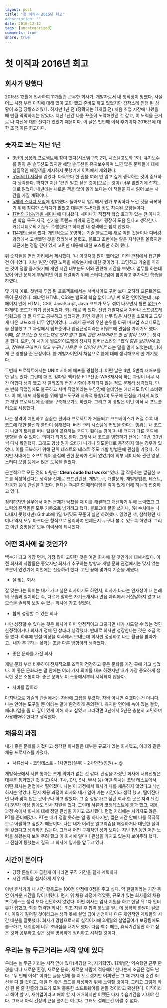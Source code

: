 ```yaml
---
layout: post
title: "첫 이직과 2016년 회고"
#description: ""
date: 2016-12-12
tags: [uncategorized]
comments: true
share: true
---
```


# 첫 이직과 2016년 회고

## 회사가 망했다

2015년 12월에 입사하여 11개월간 근무한 회사가, 개발자로서 내 첫직장이 망했다. 사실 어느 시점 부터 이직에 대해 많이 고민 했고 준비도 하고 있었지만 갑작스레 진행 된 상황이 조금 당황스러웠다. 하지만 1년 전 (정확히는 11개월 전) 처음 취업 시장에 나왔을 때 만큼 막막하지는 않았다. 지난 1년간 나름 꾸준히 노력해왔던 것 같고, 이 노력을 근거로 나 자신에 대한 신뢰가 있었기 때문이다. 이 글은 첫번째 이직 후기이자 2016년에 대한 조금 이른 회고이다.

## 숫자로 보는 지난 1년

- [3번의 상용화 프로젝트](https://github.com/iamkyu/portfolio)에 참여 했다(시스템구축 2회, 시스템고도화 1회). 유지보수를 맡아 온 솔루션도 있지만 해당 솔루션을 유지보수하며 느낀 많은 문제들에 대해 실질적인 해결책을 제시하지 못했기에 이력에서 제외했다.
- [51권의 IT서적](https://github.com/iamkyu/TIL/tree/master/book-summary)을 읽었다. 다독보다 한 권을 여러 번 읽고 깊게 생각하는 것이 중요하다 생각한다. 하지만 지난 1년간 알고 싶은 것이(모르는 것이) 너무 많았기에 잡히는대로 읽었다. 내년에는 새로운 책을 많이 읽기 보다는 이 책들을 다시 읽어 보는 시간을 가질 계획이다.
- [5개의 스터디 모임](https://github.com/iamkyu/TIL/tree/master/study-group)에 참여했다. 돌아보니 업무에서 뭔가 부족하다 느낀 것을 극복하기 위해 참여한 스터디가 많았고 대부분 3~5개월 정도 지속된 모임들이다.
- [17번의 기술/개발 세미나](https://github.com/iamkyu/TIL/tree/master/seminar)에 다녀왔다. 세미나가 직접적 학습 효과가 있는 건 아니지만 학습 욕구 자극, 신기술 트랜드 파악의 관점에서 굉장히 도움 된다고 생각한다. 커뮤니티로의 기능도 수행한다고 하지만 내 성격에는 쉽지 않았다.
- [114개의 글](http://onoctober.tistory.com)을 썼다. 개인적으로 운영하는 기술 블로그에 새로 익힌 것들이나 디버깅 과정에서 고생했던 것을 정리해서 올렸고, 블로그 초반에는 얕은 지식만을 올렸지만 최근에는 정말 깊이 있게 고민한 내용에 대한 포스팅만 하려 했다.





위 숫자들을 면접 자리에서 제시했다. '나 이것저것 많이 했어요!' 이런 관점에서 접근한 건 아니었다. 지난 1년간 어떤 노력을 해왔는지에 대한 것이었다. 코딩하고 기술을 익히는 것이 정말 즐거웠기에 개인 시간 대부분도 이와 관련해 시간을 보냈다. 업무를 하는데 있어 어떤 문제에 부딪히면 이를 해결하기 위해 스터디모임에 참여하고 추가적인 학습을 하였다.

몇 가지 예로, 첫번째 투입 된 프로젝트에서는 서버사이드 구현 보다 오히려 프론트엔드 쪽이 문제였다. 왜냐면 HTML, CSS는 별도의 학습 없이 그냥 써 오던 언어였는데 .jsp페이지 안에 HTML, CSS, JavaScript, Java 코드가 모두 섞여 나오면서 형편 없는(스파게티) 코드가 되기 쉽상이었다. 되는데로 막 썼다. 신입 개발자로서 자바나 스프링프레임워크를 더 잘 다루고 공부하고 싶었지만, 화면 개발에 너무 많은 시간을 소모하고 그렇게 나온 코드조차 너무 엉망이었다. 그래서 공부의 우선 순위를 바꿔 마크업 스터디모임을 진행했고 그 과정에서 웹표준이나 웹접근성이라는 키워드에 관심을 가지기도 했다. 이때, *잘 모르는건 모르는대로 있지 말고 빨리 관련 서적이라도 한 권 찾아 보자* 는 생각을 했다. 또한, 이 시기에 월드와이드웹의 창시자 팀버너스리의 *"웹의 힘은 보편성에 있고, 장애에 구애받지 않고 누구나 사용할 수 있어야 한다"* 라는 말을 알게 되었는데, 나에게 큰 영향을 준 문장이다. 웹 개발자이면서 처음으로 웹에 대해 생각해보게 한 계기였다.

두번째 프로젝트에서는 UNIX 서버에 배포를 경험했다. 어떤 날은 4번, 5번씩 재배포를 한 날도 있다. 그런데 매 번 컴파일-팩키징-FTP전송-WAS재시작 하는 과정이 너무 시간 아깝다 생각 했고 각 릴리즈의 변경 사항이 추적되지 않는 점도 문제라 생각했다. 단순 반복 작업임에도 불구하고 서버 작업이라는 부담감에 쓸데없는 에너지도 많이 소비됐다. 이 때, 배포 자동화를 위해 빌드도구와 지속적 통합(CI) 도구에 관심을 가지게 되었고 개인 프로젝트에 환경을 구축해보기도 하였다. 그리고 이 경험은 이번 이직 시 포트폴리오로 사용했다.

나는 성격이 예민하고 꼼꼼한 편이라 프로젝트가 거듭되고 코드베이스가 커질 수록 내 코드에 대한 불신과 불안이 심해졌다. 버전 관리 시스템에 커밋을 한다는 행위는 내 코드가 나만의 통제를 떠나 팀원이 공유하는 코드가 된다는 것이고, 내 코드가 다른 코드에 영향을 줄 수 있다는 의미가 되기도 한다. 그래서 내 코드를 병합하기 전에는 10번, 20번씩 다시 확인했다. 그래도 항상 뭔가 오타가 나거나 의도한대로 동작하지 않는 경우가 있었다. 이를 극복하기 위해 단위 테스트와 테스트 주도 개발 방법론에 관심을 가졌다. 하지만 사내에는 소프트웨어 품질에 관한 문화가 전혀 없었기에 외부 세미나와 관련 영상, 스터디 모임 등에서 많은 도움을 얻었다.

근본적으로 모든 것의 바탕은 **'Clean code that works'** 였다. 잘 작동하는 깔끔한 코드를 작성하겠다는 생각을 전제로 코드컨벤션, 개발도구, 개발문화, 개발방법론, 테스트, 자동화 등에 관심을 가졌다. 현재는 객체지향 패러다임을 깊이 있게 이해 하는데 집중하고 있다.

정리하자면 실무에서 어떤 문제가 닥쳤을 때 이를 해결하고 개선하기 위해 노력했고 그 노력의 흔적들은 모두 기록으로 남기려고 했다. 블로그에 글을 쓰거나, (위 수치에는 나타내지 못했지만) Github에 1일 1커밋도 꾸준히 실천 하려했다. 읽었던 책, 참석했던 세미나 역시 모두 마크다운 형식으로 정리하여 언제든지 누구나 볼 수 있도록 하였다. 그리고 이런 증명들은 모두 이력서에 제시했다.

## 어떤 회사에 갈 것인가?

백수가 되고 가장 먼저, 가장 많이 고민한 것은 어떤 회사에 갈 것인가에 대해서였다. 이전 회사의 사람들은 좋았지만 회사가 추구하는 방향과 개발 문화 관점에서는 맞지 않는 부분이 있었기에 이번에는 신중하려 했다. 고민 끝에 몇가지 기준을 세웠다.

- 잘 맞는 회사

잘 맞는다는 의미는 내가 가고 싶은 회사이기도 하면서, 회사가 바라는 인재상이 내 본래의 모습과 일치하는 즉, 다르게 말하면 자기소개서나 면접 자리에서 거짓말하지 않고 내 모습을 솔직히 보일 수 있는 회사에 가고 싶었다.

- 함께 성장할 수 있는 회사

나만 성장할 수 있다는 것은 회사가 이미 안정적이고 그렇다면 내가 시도할 수 있는 것인 한정적이거나 회사가 정체 된 상태라 생각했다. 반대로 회사만 성장한다는 것은 조금 억울 했다. 하루에 반절 이상을 회사에서 보내는데 회사만 성장하고 나는 월급을 받아가고.. 내가 추구하는 삶과는 조금 다른 방향이라 생각했다.

- 좋은 문화를 가진 회사

개발 문화 부터 비롯하여 전체적으로 조직이 건강하고 좋은 문화를 가진 곳에 가고 싶었다. 이 좋은 문화라는 말 안에는 여러 가지 의미를 내포 하겠지만 내가 가장 중요하게 생각한 것은 소통이다. 좋은 문화도 이 소통에서부터 시작되지 않을까.

- 자바를 잡아라

마지막으로 기술의 관점에서는 자바에 고집을 부렸다. 자바 아니면 죽겠다는건 아니다. 나는 언어는 도구일 뿐 이라는 말에 완전하게 동의한다. 하지만 언어에 녹아 있는 철학, 패러다임을 좀 더 깊이 있게 이해 하고 싶었고 그러려면 3년에서 5년은 충분히 고민하며 사용해봐야 한다고 생각했다. 

## 채용의 과정

내가 좋은 문화를 가졌다고 생각한 회사들은 대부분 규모가 있는 회사였고, 아래와 같은 채용 프로세스를 가졌다.

- 서류심사 - 코딩테스트 - 1차면접(실무) - 2차면접(임원) + @

개발직군에서 서류 통과는 크게 의미가 없는 것 같다. 관심을 가졌던 회사에 서류전형은 대부분 통과했던 것 같고(K사, T사, Z사, S사, W사 등) 어떤 회사는 코딩 테스트에서, 어떤 회사는 면접에서 떨어졌다. 나는 이 과정에서 회사가 나를 채용하지 않았다고 낙심하지는 않았다. 단지 채용 과정이 회사와 내가 알아 가는 시간이라 생각 했고, 떨어진다면 나와 맞지 않는 곳이구나 하고 말았다. 그 중 정말 가고 싶던 회사 한 곳은 자격 요건이 3년차 이상 임에도 입사 지원을 했다. 그런데 서류와 코딩테스트에 통과 했고, 채용 과정 속에서 회사에 대해 정말 관심을 가지고 조사했다. 면접 자리에는 시키지도 않은 PT를 준비해갔다. PT는 내가 정말 못하는 일 중 하나지만, 짧은 시간 안에 나를 적극적으로 어필하고 싶었기 때문이다. 나는 내가 어려운 알고리즘을 해결하거나 대단한 실력을 갖췄다고 생각하진 않는다. 그래서 어떤 구체적인 성과 보다는 지난 1년 동안 어떤 노력을 해왔는지 보여 주려 했고 이 회사에 얼마나 관심을 가지고 있는지 보여주려 했다. 그 진심이 통했는지 결국 그 회사에 입사를 앞두고 있다.

## 시간이 돈이다

- 당장 돈벌이가 급한게 아니라면 구직 기간을 길게 계획하자
- 시간 계획을 철저하게 세우자

이번 휴식기의 내 시간 활용도는 100점 만점에 0점을 주고 싶다. 약 한달이라는 기간 동안 아까운 시간을 많이 버렸다. 먼저 위 채용 과정에 적었듯, 규모가 있는 회사들의 채용 프로세스는 생각 보다 간단하지 않았다. 어떤 회사는 입사 지원을 하고 한달 뒤 1차 인터뷰가 잡혔고, 최종 합격한 회사는 최초 지원 후 합격 통보를 받는데 정확히 한달이 걸렸다. 이렇게 길어질 것이라고는 생각 못해 실업 급여 신청이나 다른 개인적인 계획들의 시간 배분을 잘못했다.  회사가 망함으로서의 실직이기에 3개월의 실업급여가 보장됨에도 불구하고, 재취업에 너무 조바심을 내기도 했다. 다음 백수 때는, 휴식기간동안 하고 싶은 것과 공부하고 싶은 것을 명확하게 정리하고 시작할 것이다.

## 우리는 늘 두근거리는 시작 앞에 있다

우리는 늘 두근 거리는 시작 앞에 있다(박경철 저, 자기혁명). 11개월간 익숙했던 근무 환경을 떠나 새로운 환경, 새로운 문화, 새로운 사람에 적응해야 한다는게 조금은 겁도 난다. "두 번째 이직" 이라는 글을 언제 쓸 지 모르겠지만 어찌됐든 그 때 까지 매 순간 최선을 다 할 것이고, 매일 더 좋은 코드를 작성하기 위해 노력할 것이다. 그리고 그렇게 작성 된 한 줄 한줄의 코드가 모여 훌륭한 소프트웨어를 만들 것이라고 확신한다. 이직이라고 해야 할 지, 재취업이라고 해야 할 지 애매하지만 어쨋든 다시 수습기간을 지내야 한다. 그래서 아직 긴장의 끈을 풀기는 이르다. 그래도 설레는건 어쩔 수 없다.
